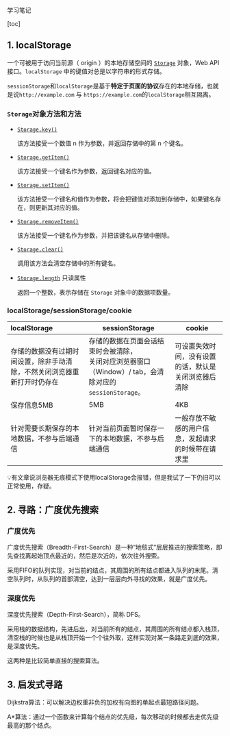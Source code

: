学习笔记



[toc]

## 1. localStorage

一个可被用于访问当前源（ origin ）的本地存储空间的 [`Storage`](https://developer.mozilla.org/zh-CN/docs/Web/API/Storage) 对象，Web API 接口。`localStorage` 中的键值对总是以字符串的形式存储。

`sessionStorage`和`localStorage`是基于**特定于页面的协议**存在的本地存储，也就
是说`http://example.com` 与 `https://example.com`的``localStorage``相互隔离。

### `Storage`对象方法和方法

- [`Storage.key()`](https://developer.mozilla.org/zh-CN/docs/Web/API/Storage/key)

  该方法接受一个数值 n 作为参数，并返回存储中的第 n 个键名。

- [`Storage.getItem()`](https://developer.mozilla.org/zh-CN/docs/Web/API/Storage/getItem)

  该方法接受一个键名作为参数，返回键名对应的值。

- [`Storage.setItem()`](https://developer.mozilla.org/zh-CN/docs/Web/API/Storage/setItem)

  该方法接受一个键名和值作为参数，将会把键值对添加到存储中，如果键名存在，则更新其对应的值。

- [`Storage.removeItem()`](https://developer.mozilla.org/zh-CN/docs/Web/API/Storage/removeItem)

  该方法接受一个键名作为参数，并把该键名从存储中删除。

- [`Storage.clear()`](https://developer.mozilla.org/zh-CN/docs/Web/API/Storage/clear)

  调用该方法会清空存储中的所有键名。

- [`Storage.length`](https://developer.mozilla.org/zh-CN/docs/Web/API/Storage/length) 只读属性

  返回一个整数，表示存储在 `Storage` 对象中的数据项数量。



### localStorage/sessionStorage/cookie

| localStorage                                                 | sessionStorage                                               | cookie                                               |
| :----------------------------------------------------------- | ------------------------------------------------------------ | ---------------------------------------------------- |
| 存储的数据没有过期时间设置，除非手动清除，不然关闭浏览器重新打开时仍存在 | 存储的数据在页面会话结束时会被清除，<br />关闭对应浏览器窗口（Window）/ tab，会清除对应的`sessionStorage`。 | 可设置失效时间，没有设置的话，默认是关闭浏览器后清除 |
| 保存信息5MB                                                  | 5MB                                                          | 4KB                                                  |
| 针对需要长期保存的本地数据，不参与后端通信                   | 针对当前页面暂时保存一下的本地数据，不参与后端通信           | 一般存放不敏感的用户信息，发起请求的时候带在请求里   |



💡有文章说浏览器无痕模式下使用localStorage会报错，但是我试了一下仍旧可以正常使用，存疑。



## 2. 寻路：广度优先搜索

### 广度优先

广度优先搜索（Breadth-First-Search）是一种“地毯式”层层推进的搜索策略，即先查找离起始顶点最近的，然后是次近的，依次往外搜索。

采用FIFO的队列实现，对当前的结点，其周围的所有结点都进入队列的末尾。清空队列时，从队列的首部清空，达到一层层向外寻找的效果，就是广度优先。

### 深度优先

深度优先搜索（Depth-First-Search），简称 DFS。

采用栈的数据结构，先进后出，对当前所有的结点，其周围的所有结点都入栈顶，清空栈的时候也是从栈顶开始一个个往外取，这样实现对某一条路走到底的效果，是深度优先。



这两种是比较简单直接的搜索算法。

## 3. 启发式寻路

Dijkstra算法：可以解决边权重非负的加权有向图的单起点最短路径问题。

A*算法：通过一个函数来计算每个结点的优先级，每次移动的时候都去走优先级最高的那个结点。
